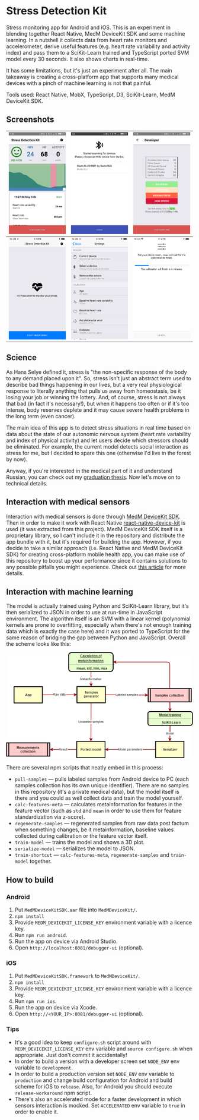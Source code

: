 # Stress Detection Kit

Stress monitoring app for Android and iOS. This is an experiment in blending together React Native, MedM DeviceKit SDK and some machine learning. In a nutshell it collects data from heart rate monitors and accelerometer, derive useful features (e.g. heart rate variability and activity index) and pass them to a SciKit-Learn trained and TypeScript ported SVM model every 30 seconds. It also shows charts in real-time.

It has some limitations, but it's just an experiment after all. The main takeaway is creating a cross-platform app that supports many medical devices with a pinch of machine learning is not that painful.

Tools used: React Native, MobX, TypeScript, D3, SciKit-Learn, MedM DeviceKit SDK.

## Screenshots

| ![Android Stats](screenshots/android_stats.png?raw=true "Android Stats") | ![Android Sensors](screenshots/android_sensors.png?raw=true "Android Sensors") | ![Android Dev Mode](screenshots/android_dev.png?raw=true "Android Dev Mode") |
|---|---|---|
| ![iOS Home](screenshots/ios_home.png?raw=true "iOS Home") | ![iOS Settings](screenshots/ios_settings.png?raw=true "iOS Settings") | ![iOS Calibration](screenshots/ios_calibration.png?raw=true "iOS Calibration") |

## Science

As Hans Selye defined it, stress is "the non-specific response of the body to any demand placed upon it". So, stress isn't just an abstract term used to describe bad things happening in our lives, but a very real physiological response to literally anything that pulls us away from homeostasis, be it losing your job or winning the lottery. And, of course, stress is not always that bad (in fact it's necessary!), but when it happens too often or if it's too intense, body reserves deplete and it may cause severe health problems in the long term (even cancer).

The main idea of this app is to detect stress situations in real time based on data about the state of our autonomic nervous system (heart rate variability and index of physical activity) and let users decide which stressors should be eliminated. For example, the current model detects social interaction as stress for me, but I decided to spare this one (otherwise I'd live in the forest by now).

Anyway, if you're interested in the medical part of it and understand Russian, you can check out my [graduation thesis](https://github.com/baygeldin/thesis-text). Now let's move on to technical details.

## Interaction with medical sensors

Interaction with medical sensors is done through [MedM DeviceKit SDK](https://www.medm.com/sdk/). Then in order to make it work with React Native [react-native-device-kit](https://github.com/baygeldin/react-native-device-kit) is used (it was extracted from this project). MedM DeviceKit SDK itself is a proprietary library, so I can't include it in the repository and distribute the app bundle with it, but it's required for building the app. However, if you decide to take a similar approach (i.e. React Native and MedM DeviceKit SDK) for creating cross-platform mobile health app, you can make use of this repository to boost up your performance since it contains solutions to any possible pitfalls you might experience. Check out [this article](https://medium.com/@baygeldin/how-to-create-a-mobile-health-app-if-you-only-know-javascript-7014d7630611) for more details.

## Interaction with machine learning

The model is actually trained using Python and SciKit-Learn library, but it's then serialized to JSON in order to use at run-time in JavaScript environment. The algorithm itself is an SVM with a linear kernel (polynomial kernels are prone to overfitting, especially when there's not enough training data which is exactly the case here) and it was ported to TypeScript for the same reason of bridging the gap between Python and JavaScript. Overall the scheme looks like this:

![ML interaction DFD](screenshots/ml_interaction.png?raw=true "ML interaction DFD")

There are several npm scripts that neatly embed in this process:
* `pull-samples` — pulls labeled samples from Android device to PC (each samples collection has its own unique identifier). There are no samples in this repository (it's a private medical data), but the model itself is there and you could as well collect data and train the model yourself.
* `calc-features-meta` — calculates metainformation for features in the feature vector (such as `std` and `mean` in order to use them for feature standardization via z-score). 
* `regenerate-samples` — regenerated samples from raw data post factum when something changes, be it metainformation, baseline values collected during calibration or the feature vector itself.
* `train-model` — trains the model and shows a 3D plot.
* `serialize-model` — serializes the model to JSON. 
* `train-shortcut` — `calc-features-meta`, `regenerate-samples` and `train-model` together.

## How to build

### Android

1. Put `MedMDeviceKitSDK.aar` file into `MedMDeviceKit/`.
2. `npm install`
3. Provide `MEDM_DEVICEKIT_LICENSE_KEY` environment variable with a licence key.
4. Run `npm run android`.
5. Run the app on device via Android Studio.
6. Open `http://localhost:8081/debugger-ui` (optional).

### iOS

1. Put `MedMDeviceKitSDK.framework` to `MedMDeviceKit/`.
2. `npm install`
3. Provide `MEDM_DEVICEKIT_LICENSE_KEY` environment variable with a licence key.
4. Run `npm run ios`.
5. Run the app on device via Xcode.
6. Open `http://<YOUR_IP>:8081/debugger-ui` (optional).

### Tips

* It's a good idea to keep `configure.sh` script around with `MEDM_DEVICEKIT_LICENSE_KEY` env variable and `source configure.sh` when appropriate. Just don't commit it accidentally!
* In order to build a version with a developer screen set `NODE_ENV` env variable to `development`.
* In order to build a production version set `NODE_ENV` env variable to `production` and change build configuration for Android and build scheme for iOS to `release`. Also, for Android you should execute `release-workaround` npm script.
* There's also an accelerated mode for a faster development in which sensors interaction is mocked. Set `ACCELERATED` env variable to `true` in order to enable it.
